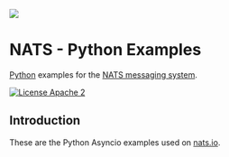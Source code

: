 ![](https://raw.githubusercontent.com/nats-io/nats-site/master/src/img/large-logo.png)

# NATS - Python Examples

[Python](https://www.python.org) examples for the [NATS messaging system](https://nats.io).

[![License Apache 2](https://img.shields.io/badge/License-Apache2-blue.svg)](https://www.apache.org/licenses/LICENSE-2.0)

## Introduction

These are the Python Asyncio examples used on [nats.io](https://nats.io).
